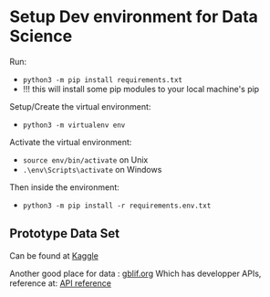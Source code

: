 # Setup Dev environment for Data Science

Run:
- `python3 -m pip install requirements.txt`
- !!! this will install some pip modules to your local machine's pip 

Setup/Create the virtual environment:
- `python3 -m virtualenv env`

Activate the virtual environment:
- `source env/bin/activate` on Unix
- `.\env\Scripts\activate` on Windows

Then inside the environment:
- `python3 -m pip install -r requirements.env.txt`

## Prototype Data Set

Can be found at [Kaggle](https://www.kaggle.com/kmldas/insect-identification-from-habitus-images)

Another good place for data :
[gblif.org](https://www.gbif.org/)
Which has developper APIs, reference at:
[API reference](https://www.gbif.org/developer/summary)

